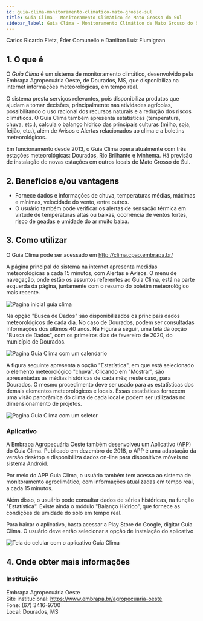 ```yaml
---
id: guia-clima-monitoramento-climatico-mato-grosso-sul
title: Guia Clima - Monitoramento Climático de Mato Grosso do Sul
sidebar_label: Guia Clima - Monitoramento Climático de Mato Grosso do Sul
---
```


<div className="center-textArticle">Carlos Ricardo Fietz, Éder Comunello e Danilton Luiz Flumignan</div>

## **1. O que é**

O _Guia Clima_ é um sistema de monitoramento climático,
desenvolvido pela Embrapa Agropecuária Oeste, de Dourados,
MS, que disponibiliza na internet informações meteorológicas,
em tempo real.

O sistema presta serviços relevantes, pois disponibiliza produtos
que ajudam a tomar decisões, principalmente nas atividades
agrícolas, possibilitando o uso racional dos recursos naturais e a
redução dos riscos climáticos. O Guia Clima também apresenta
estatísticas (temperatura, chuva, etc.), calcula o balanço hídrico
das principais culturas (milho, soja, feijão, etc.), além de Avisos e
Alertas relacionados ao clima e a boletins meteorológicos.

Em funcionamento desde 2013, o Guia Clima opera atualmente
com três estações meteorológicas: Dourados, Rio Brilhante e
Ivinhema. Há previsão de instalação de novas estações em
outros locais de Mato Grosso do Sul.

## **2. Benefícios e/ou vantagens**

- Fornece dados e informações de chuva, temperaturas
  médias, máximas e mínimas, velocidade do vento, entre
  outros.
- O usuário também pode verificar os alertas de sensação
  térmica em virtude de temperaturas altas ou baixas,
  ocorrência de ventos fortes, risco de geadas e umidade do ar
  muito baixa.

## **3. Como utilizar**

O Guia Clima pode ser acessado em
http://clima.cpao.embrapa.br/

A página principal do sistema na internet apresenta medidas
meteorológicas a cada 15 minutos, com Alertas e Avisos. O menu
de navegação, onde estão os assuntos referentes ao Guia Clima,
está na parte esquerda da página, juntamente com o resumo do
boletim meteorológico mais recente.

![Pagina inicial guia clima](/img/docs/31_guia_clima/FOTO_01.jpg)

Na opção "Busca de Dados" são disponibilizados os principais
dados meteorológicos de cada dia. No caso de Dourados, podem
ser consultadas informações dos últimos 40 anos. Na Figura a
seguir, uma tela da opção "Busca de Dados", com os primeiros
dias de fevereiro de 2020, do município de Dourados.

![Pagina Guia Clima com um calendario](/img/docs/31_guia_clima/FOTO_02.jpg)

A figura seguinte apresenta a opção "Estatística", em que está
selecionado o elemento meteorológico "chuva". Clicando em
"Mostrar", são apresentadas as médias históricas de cada mês;
neste caso, para Dourados. O mesmo procedimento deve ser
usado para as estatísticas dos demais elementos
meteorológicos e locais. Essas estatísticas fornecem uma visão
panorâmica do clima de cada local e podem ser utilizadas no
dimensionamento de projetos.

![Pagina Guia Clima com um seletor](/img/docs/31_guia_clima/FOTO_03.jpg)

### Aplicativo

A Embrapa Agropecuária Oeste também desenvolveu um
Aplicativo (APP) do Guia Clima. Publicado em dezembro de
2018, o APP é uma adaptação da versão desktop e disponibiliza
dados on-line para dispositivos móveis no sistema Android.

Por meio do APP Guia Clima, o usuário também tem acesso ao
sistema de monitoramento agroclimático, com informações
atualizadas em tempo real, a cada 15 minutos.

Além disso, o usuário pode consultar dados de séries históricas,
na função "Estatística". Existe ainda o módulo "Balanço Hídrico",
que fornece as condições de umidade do solo em tempo real.

Para baixar o aplicativo, basta acessar a Play Store do Google,
digitar Guia Clima. O usuário deve então selecionar a opção de
instalação do aplicativo

![Tela do celular com o aplicativo Guia Clima](/img/docs/31_guia_clima/FOTO_04.jpg)

## **4. Onde obter mais informações**

<div className="container-instituicoes">

### Instituição

  <div className="instituicao">
    <div className="nome-instituicao">
      Embrapa Agropecuária Oeste
    </div>
    <div className="site-instituicao">
      <span className="negrito">Site institucional: </span>
      <a href="https://www.embrapa.br/agropecuaria-oeste" target="_blank"> https://www.embrapa.br/agropecuaria-oeste</a>
    </div>
    <div className="telefone-instituicao">
      <span className="negrito">Fone:</span> (67) 3416-9700
    </div>
    <div className="cidade-uf-instituicao">
      <span className="negrito">Local:</span> Dourados, MS
    </div>    
  </div>
</div>
